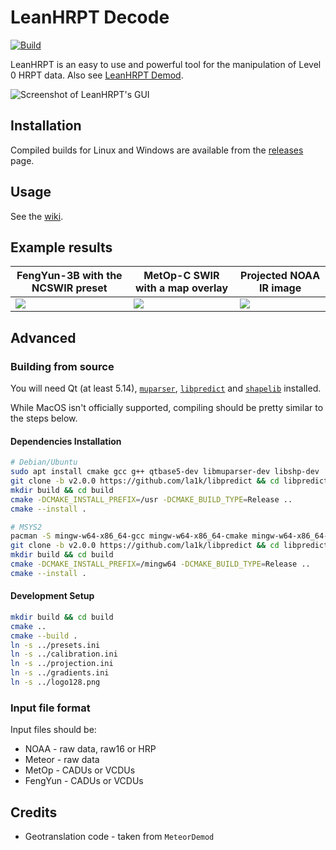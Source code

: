 # LeanHRPT Decode

[![Build](https://github.com/Xerbo/LeanHRPT-Decode/actions/workflows/build.yml/badge.svg)](https://github.com/Xerbo/LeanHRPT-Decode/actions/workflows/build.yml)

LeanHRPT is an easy to use and powerful tool for the manipulation of Level 0 HRPT data. Also see [LeanHRPT Demod](https://github.com/Xerbo/LeanHRPT-Demod).

![Screenshot of LeanHRPT's GUI](images/gui.webp)

## Installation

Compiled builds for Linux and Windows are available from the [releases](https://github.com/Xerbo/LeanHRPT-Decode/releases) page.

## Usage

See the [wiki](https://github.com/Xerbo/LeanHRPT-Decode/wiki).

## Example results

|FengYun-3B with the NCSWIR preset|MetOp-C SWIR with a map overlay|Projected NOAA IR image|
|-|-|-|
|![](images/fy.webp)|![](images/metop.webp)|![](images/ir.webp)|

## Advanced

### Building from source

You will need Qt (at least 5.14), [`muparser`](https://github.com/beltoforion/muparser), [`libpredict`](https://github.com/la1k/libpredict) and [`shapelib`](https://github.com/OSGeo/shapelib) installed.

While MacOS isn't officially supported, compiling should be pretty similar to the steps below.

#### Dependencies Installation

```sh
# Debian/Ubuntu
sudo apt install cmake gcc g++ qtbase5-dev libmuparser-dev libshp-dev
git clone -b v2.0.0 https://github.com/la1k/libpredict && cd libpredict
mkdir build && cd build
cmake -DCMAKE_INSTALL_PREFIX=/usr -DCMAKE_BUILD_TYPE=Release ..
cmake --install .
```

```sh
# MSYS2
pacman -S mingw-w64-x86_64-gcc mingw-w64-x86_64-cmake mingw-w64-x86_64-qt5-base mingw-w64-x86_64-muparser mingw-w64-x86_64-shapelib mingw-w64-x86_64-ninja git
git clone -b v2.0.0 https://github.com/la1k/libpredict && cd libpredict
mkdir build && cd build
cmake -DCMAKE_INSTALL_PREFIX=/mingw64 -DCMAKE_BUILD_TYPE=Release ..
cmake --install .
```

#### Development Setup

```sh
mkdir build && cd build
cmake ..
cmake --build .
ln -s ../presets.ini
ln -s ../calibration.ini
ln -s ../projection.ini
ln -s ../gradients.ini
ln -s ../logo128.png
```

### Input file format

Input files should be:

 - NOAA - raw data, raw16 or HRP
 - Meteor - raw data
 - MetOp - CADUs or VCDUs
 - FengYun - CADUs or VCDUs

## Credits

 - Geotranslation code - taken from `MeteorDemod`
